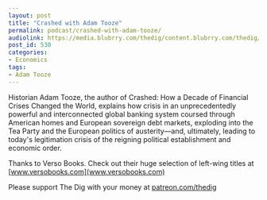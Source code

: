 ```yaml
---
layout: post
title: "Crashed with Adam Tooze"
permalink: podcast/crashed-with-adam-tooze/
audiolink: https://media.blubrry.com/thedig/content.blubrry.com/thedig/The_Dig_-_EP_170_-Tooze.mp3
post_id: 530
categories: 
- Economics
tags: 
- Adam Tooze
---
```


Historian Adam Tooze, the author of Crashed: How a Decade of Financial Crises Changed the World, explains how crisis in an unprecedentedly powerful and interconnected global banking system coursed through American homes and European sovereign debt markets, exploding into the Tea Party and the European politics of austerity—and, ultimately, leading to today's legitimation crisis of the reigning political establishment and economic order.

Thanks to Verso Books. Check out their huge selection of left-wing titles at [www.versobooks.com](www.versobooks.com)

Please support The Dig with your money at [patreon.com/thedig](http://www.patreon.com/TheDig) 